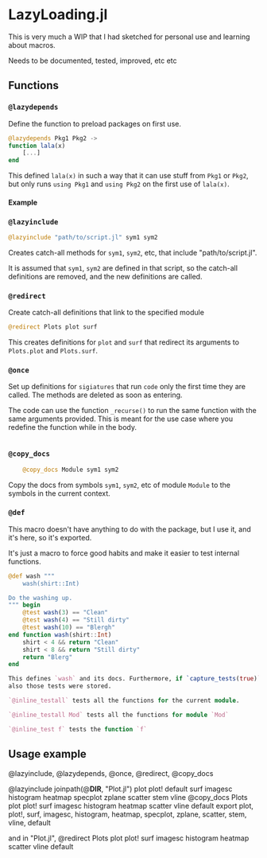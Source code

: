 # LazyLoading.jl

This is very much a WIP that I had sketched for personal use and learning about macros.

Needs to be documented, tested, improved, etc etc

## Functions

### `@lazydepends`

Define the function to preload packages on first use.


```julia
@lazydepends Pkg1 Pkg2 ->
function lala(x)
    [...]
end
```

This defined `lala(x)` in such a way that it can use stuff from `Pkg1` or `Pkg2`, but
only runs `using Pkg1` and `using Pkg2` on the first use of `lala(x)`.

#### Example



### `@lazyinclude`

```julia
@lazyinclude "path/to/script.jl" sym1 sym2
```

Creates catch-all methods for `sym1`, `sym2`, etc, that include "path/to/script.jl".

It is assumed that `sym1`, `sym2` are defined in that script, so the catch-all definitions
are removed, and the new definitions are called.


### `@redirect`

Create catch-all definitions that link to the specified module

```julia
@redirect Plots plot surf
```

This creates definitions for `plot` and `surf` that redirect its arguments to `Plots.plot` and `Plots.surf`.


### `@once`

Set up definitions for `sigiatures` that run `code` only the first time
they are called. The methods are deleted as soon as entering.


The code can use the function `_recurse()` to run 
the same function with the same arguments provided. This is meant for the
use case where you redefine the function while in the body.

```julia

```

### `@copy_docs`

```julia    
    @copy_docs Module sym1 sym2    
```

Copy the docs from symbols `sym1`, `sym2`, etc of module `Module` to the symbols in the current context.

### `@def`

This macro doesn't have anything to do with the package, but I use it, and it's here, so it's exported.

It's just a macro to force good habits and make it easier to test internal functions.

```julia
@def wash """
    wash(shirt::Int)

Do the washing up.
""" begin
    @test wash(3) == "Clean"
    @test wash(4) == "Still dirty"
    @test wash(10) == "Blergh"
end function wash(shirt::Int)
    shirt < 4 && return "Clean"
    shirt < 8 && return "Still dirty"
    return "Blerg"
end

This defines `wash` and its docs. Furthermore, if `capture_tests(true)` was run before this code,
also those tests were stored.

`@inline_testall` tests all the functions for the current module.

`@inline_testall Mod` tests all the functions for module `Mod`

`@inline_test f` tests the function `f`
```


## Usage example


@lazyinclude, @lazydepends, @once, @redirect, @copy_docs

@lazyinclude joinpath(@__DIR__, "Plot.jl") plot plot! default surf imagesc histogram heatmap specplot zplane scatter stem vline
@copy_docs Plots plot plot! surf imagesc histogram heatmap scatter vline default
export plot, plot!, surf, imagesc, histogram, heatmap, specplot, zplane, scatter, stem, vline, default


and in "Plot.jl", @redirect Plots plot plot! surf imagesc histogram heatmap scatter vline default
